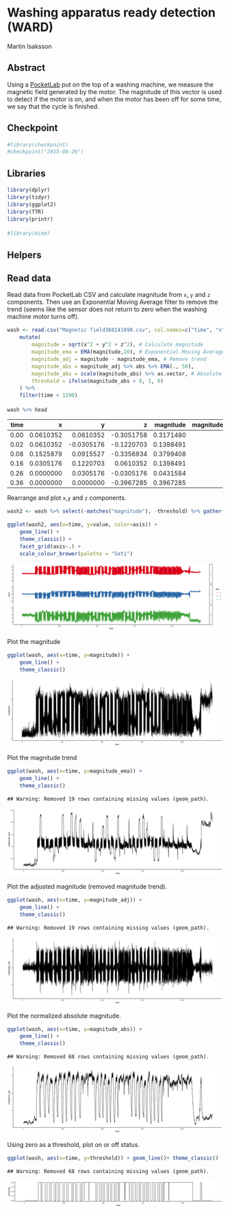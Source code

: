 # Washing apparatus ready detection (WARD)
Martin Isaksson
## Abstract
Using a [PocketLab](http://thepocketlab.com/) put on the top of a washing machine, we measure the magnetic field generated by the motor. The magnitude of this vector is used to detect if the motor is on, and when the motor has been off for some time, we say that the cycle is finished.
## Checkpoint


```r
#library(checkpoint)
#checkpoint("2015-08-26")
```

## Libraries


```r
library(dplyr)
library(tidyr)
library(ggplot2)
library(TTR)
library(printr)

#library(mime)
```

## Helpers
## Read data
Read data from PocketLab CSV and calculate magnitude from `x`, `y` and `z` components. Then use an Exponential Moving Average filter to remove the trend (seems like the sensor does not return to zero when the washing machine motor turns off).


```r
wash <- read.csv("Magnetic field368141090.csv", col.names=c("time", "x", "y","z")) %>%
	mutate(
		magnitude = sqrt(x^2 + y^2 + z^2), # Calculate magnitude
		magnitude_ema = EMA(magnitude,20), # Exponential Moving Average
		magnitude_adj = magnitude - magnitude_ema, # Remove trend
		magnitude_abs = magnitude_adj %>% abs %>% EMA(., 50),
		magnitude_abs = scale(magnitude_abs) %>% as.vector, # Absolute value and more EMA
		threshold = ifelse(magnitude_abs > 0, 1, 0)
	) %>%
	filter(time < 1190)

wash %>% head
```



| time|         x|          y|          z| magnitude| magnitude_ema| magnitude_adj| magnitude_abs| threshold|
|----:|---------:|----------:|----------:|---------:|-------------:|-------------:|-------------:|---------:|
| 0.00| 0.0610352|  0.0610352| -0.3051758| 0.3171480|            NA|            NA|            NA|        NA|
| 0.02| 0.0610352| -0.0305176| -0.1220703| 0.1398491|            NA|            NA|            NA|        NA|
| 0.08| 0.1525879|  0.0915527| -0.3356934| 0.3799408|            NA|            NA|            NA|        NA|
| 0.16| 0.0305176|  0.1220703|  0.0610352| 0.1398491|            NA|            NA|            NA|        NA|
| 0.26| 0.0000000|  0.0305176| -0.0305176| 0.0431584|            NA|            NA|            NA|        NA|
| 0.36| 0.0000000|  0.0000000| -0.3967285| 0.3967285|            NA|            NA|            NA|        NA|

Rearrange and plot `x`,`y` and `z` components.


```r
wash2 <- wash %>% select(-matches("magnitude"), -threshold) %>% gather("axis", "value",-time) 
```

```r
ggplot(wash2, aes(x=time, y=value, color=axis)) +
	geom_line() +
	theme_classic() +
	facet_grid(axis~.) +
	scale_colour_brewer(palette = "Set1")
```

![plot of chunk mag_axis](figure/mag_axis-1.png) 

Plot the magnitude


```r
ggplot(wash, aes(x=time, y=magnitude)) +
	geom_line() +
	theme_classic() 
```

![plot of chunk mag1](figure/mag1-1.png) 

Plot the magnitude trend


```r
ggplot(wash, aes(x=time, y=magnitude_ema)) +
	geom_line() +
	theme_classic()
```

```
## Warning: Removed 19 rows containing missing values (geom_path).
```

![plot of chunk mag2](figure/mag2-1.png) 

Plot the adjusted magnitude (removed magnitude trend).


```r
ggplot(wash, aes(x=time, y=magnitude_adj)) +
	geom_line() +
	theme_classic()
```

```
## Warning: Removed 19 rows containing missing values (geom_path).
```

![plot of chunk mag3](figure/mag3-1.png) 

Plot the normalized absolute magnitude.


```r
ggplot(wash, aes(x=time, y=magnitude_abs)) + 
	geom_line() +
	theme_classic() 
```

```
## Warning: Removed 68 rows containing missing values (geom_path).
```

![plot of chunk mag4](figure/mag4-1.png) 

Using zero as a threshold, plot on or off status.


```r
ggplot(wash, aes(x=time, y=threshold)) + geom_line()+ theme_classic() 
```

```
## Warning: Removed 68 rows containing missing values (geom_path).
```

![plot of chunk mag5](figure/mag5-1.png) 

